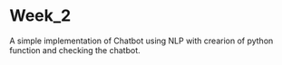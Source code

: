 # Week_2 
A simple implementation of Chatbot using NLP with crearion of python function and checking the chatbot.
